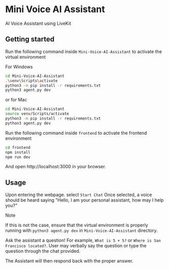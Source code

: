 # Mini Voice AI Assistant
 AI Voice Assistant using LiveKit

## Getting started

Run the following command inside `Mini-Voice-AI-Assistant` to activate the virtual environment 

For Windows
```bash
cd Mini-Voice-AI-Assistant
.\venv\Scripts\activate
python3 -m pip install -r requirements.txt
python3 agent.py dev
```

or for Mac

```bash
cd Mini-Voice-AI-Assistant
source venv/Scripts/activate
python3 -m pip install -r requirements.txt
python3 agent.py dev
```

Run the following command inside `frontend` to activate the frontend environment

```bash
cd frontend
npm install
npm run dev
```

And open http://localhost:3000 in your browser.

## Usage

Upon entering the webpage. select `Start Chat`
Once selected, a voice should be heard saying "Hello, I am your personal assistant, how may I help you?"

> [!NOTE]
> If this is not the case, ensure that the virtual environment is properly running with `python3 agent.py dev` in `Mini-Voice-AI-Assistant` directory.

Ask the assistant a question! For example, `What is 5 + 5?` or `Where is San Francisco located?`.
User may verbally say the question or type the question through the chat provided. 

The Assistant will then respond back with the proper answer. 
